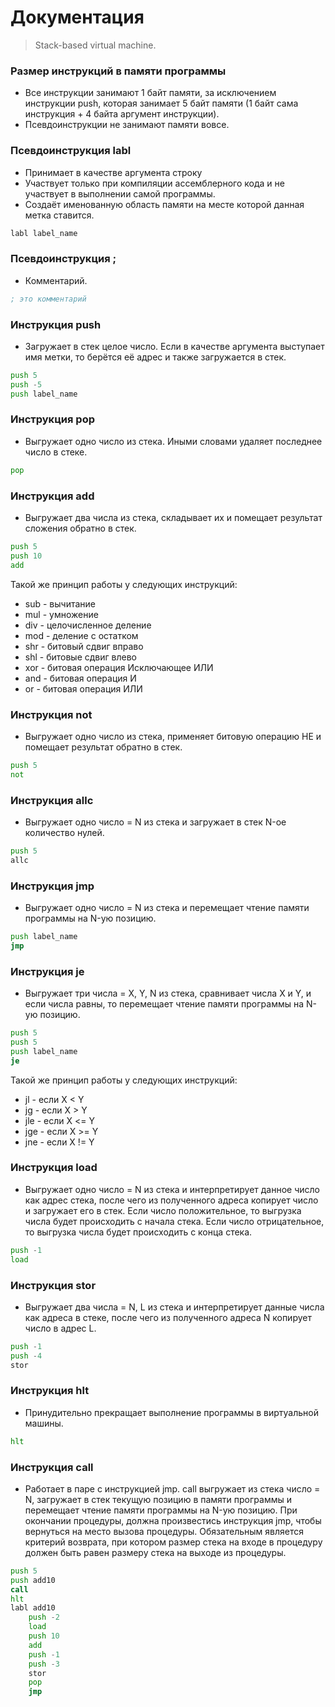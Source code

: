 # Документация
> Stack-based virtual machine.

### Размер инструкций в памяти программы
- Все инструкции занимают 1 байт памяти, за
исключением инструкции push, которая 
занимает 5 байт памяти (1 байт сама 
инструкция + 4 байта аргумент инструкции).
- Псевдоинструкции не занимают памяти вовсе.

### Псевдоинструкция labl
- Принимает в качестве аргумента строку
- Участвует только при компиляции ассемблерного 
кода и не участвует в выполнении самой программы.
- Создаёт именованную область памяти на месте
которой данная метка ставится.
```asm
labl label_name
```

### Псевдоинструкция ;
- Комментарий.
```asm
; это комментарий
```

### Инструкция push
- Загружает в стек целое число. Если в качестве 
аргумента выступает имя метки, то берётся её адрес 
и также загружается в стек.
```asm
push 5
push -5
push label_name
```

### Инструкция pop
- Выгружает одно число из стека. 
Иными словами удаляет последнее число в стеке.
```asm
pop
```

### Инструкция add
- Выгружает два числа из стека,
складывает их и помещает результат сложения
обратно в стек.
```asm
push 5
push 10
add
```
Такой же принцип работы у следующих инструкций:
* sub - вычитание
* mul - умножение
* div - целочисленное деление
* mod - деление с остатком
* shr - битовый сдвиг вправо
* shl - битовые сдвиг влево
* xor - битовая операция Исключающее ИЛИ
* and - битовая операция И
* or  - битовая операция ИЛИ

### Инструкция not
- Выгружает одно число из стека, применяет 
битовую операцию НЕ и помещает результат
обратно в стек.
```asm
push 5
not
```

### Инструкция allc
- Выгружает одно число = N из стека и
загружает в стек N-ое количество нулей.
```asm
push 5
allc
```

### Инструкция jmp
- Выгружает одно число = N из стека и
перемещает чтение памяти программы на N-ую позицию.
```asm
push label_name
jmp
```

### Инструкция je
- Выгружает три числа = X, Y, N из стека,
сравнивает числа X и Y, и если числа равны, то
перемещает чтение памяти программы на N-ую позицию.
```asm
push 5
push 5
push label_name
je
```
Такой же принцип работы у следующих инструкций:
* jl  - если X < Y
* jg  - если X > Y
* jle - если X <= Y
* jge - если X >= Y
* jne - если X != Y

### Инструкция load
- Выгружает одно число = N из стека и
интерпретирует данное число как адрес стека, после
чего из полученного адреса копирует число и загружает 
его в стек.
Если число положительное, то выгрузка числа будет 
происходить с начала стека. Если число отрицательное,
то выгрузка числа будет происходить с конца стека.
```asm
push -1
load
```

### Инструкция stor
- Выгружает два числа = N, L из стека
и интерпретирует данные числа как адреса в стеке, после
чего из полученного адреса N копирует число в адрес L.
```asm
push -1
push -4
stor
```

### Инструкция hlt
- Принудительно прекращает 
выполнение программы в виртуальной машины.
```asm
hlt
```

### Инструкция call
- Работает в паре с инструкцией jmp.
call выгружает из стека число = N, загружает в стек текущую
позицию в памяти программы и перемещает чтение памяти программы 
на N-ую позицию. При окончании процедуры, должна произвестись
инструкция jmp, чтобы вернуться на место вызова процедуры.
Обязательным является критерий возврата, при котором
размер стека на входе в процедуру должен быть равен
размеру стека на выходе из процедуры.
```asm
push 5
push add10
call
hlt
labl add10
	push -2
	load
	push 10
	add
	push -1
	push -3
	stor
	pop
	jmp
```
